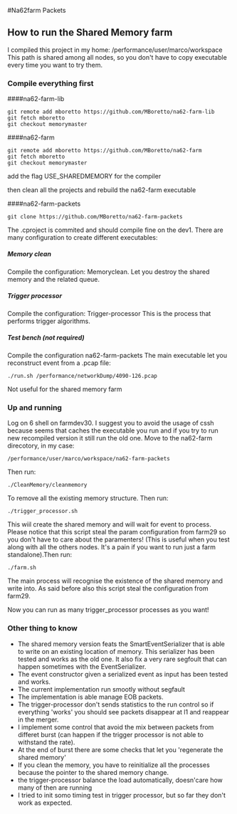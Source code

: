 #Na62farm Packets
## How to run the Shared Memory farm
I compiled this project in my home: /performance/user/marco/workspace  
This path is shared among all nodes, so you don't have to copy executable every time you want to try them. 

### Compile everything first
####na62-farm-lib
```
git remote add mboretto https://github.com/MBoretto/na62-farm-lib
git fetch mboretto 
git checkout memorymaster
```

####na62-farm
```
git remote add mboretto https://github.com/MBoretto/na62-farm
git fetch mboretto 
git checkout memorymaster
```

add the flag USE_SHAREDMEMORY for the compiler

then clean all the projects and rebuild the na62-farm executable

####na62-farm-packets

```
git clone https://github.com/MBoretto/na62-farm-packets
```
The .cproject is commited and should compile fine on the dev1.
There are many configuration to create different executables:
##### Memory clean
Compile the configuration: Memoryclean.
Let you destroy the shared memory and the related queue.

##### Trigger processor
Compile the configuration: Trigger-processor
This is the process that performs trigger algorithms.

##### Test bench (not required)
Compile the configuration na62-farm-packets
The main executable let you reconstruct event from a .pcap file:

	./run.sh /performance/networkDump/4090-126.pcap 

Not useful for the shared memory farm

### Up and running
Log on 6 shell on farmdev30. I suggest you to avoid the usage of cssh because seems that caches the executable you run and if you try to run new recompiled version it still run the old one.
Move to the na62-farm direcotory, in my case:

	/performance/user/marco/workspace/na62-farm-packets

Then run:
	
	./CleanMemory/cleanmemory

To remove all the existing memory structure. Then run:

	./trigger_processor.sh

This wiil create the shared memory and will wait for event to process. 
Please notice that this script steal the param configuration from farm29 so you don't have to care about the paramenters! (This is useful when you test along with all the others nodes. It's a pain if you want to run just a farm standalone).Then run:

	./farm.sh

The main process will recognise the existence of the shared memory and write into. As said before also this script steal the configuration from farm29.

Now you can run as many trigger_processor processes as you want! 

### Other thing to know

- The shared memory version feats the SmartEventSerializer that is able to write on an existing location of memory. This serializer has been tested and works as the old one. It also  fix a very rare segfoult that can happen sometimes with the EventSerializer.
- The event constructor given a serialized event as input has been tested and works.
- The current implementation run smootly without segfault
- The implementation is able manage EOB packets.
- The trigger-processor don't sends statistics to the run control so if everything 'works' you should see packets disappear at l1 and reappear in the merger.
- I implement some control that avoid the mix between packets from differet burst (can happen if the trigger processor is not able to withstand the rate).
- At the end of burst there are some checks that let you 'regenerate the shared memory'
- If you clean the memory, you have to reinitialize all the processes because the pointer to the shared memory change. 
- the trigger-processor balance the load automatically, doesn'care how many of then are running
- I tried to init somo timing  test in trigger processor, but so far they don't work as expected.



